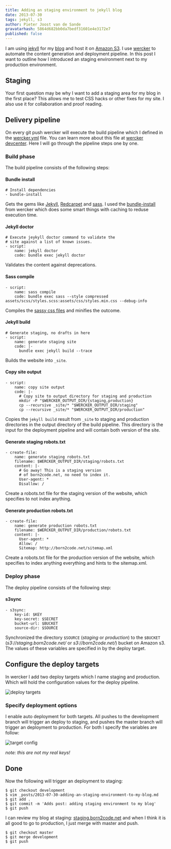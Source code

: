 ```yaml
---
title: Adding an staging environment to jekyll blog
date: 2013-07-30
tags: jekyll, s3
author: Pieter Joost van de Sande
gravatarhash: 5864d682bb0da7bedf31601e4e3172e7
published: false
---
```


I am using [jekyll](http://jekyllrb.com) for my [blog](http://born2code.net) and host it on [Amazon S3](http://aws.amazon.com/s3/). I use [wercker](http://wercker.com) to automate the content generation and deployment pipeline. In this post I want to outline how I introduced an staging environment next to my production environment.

## Staging

Your first question may be why I want to add a staging area for my blog in the first place? This allows me to test CSS hacks or other fixes for my site. I also use it for collaboration and proof reading.

## Delivery pipeline

On every git push wercker will execute the build pipeline which I defined in the [wercker.yml](https://github.com/pjvds/born2code.net/blob/master/wercker.yml) file. You can learn more about this file at [wercker devcenter](http://devcenter.wercker.com/articles/werckeryml/). Here I will go through the pipeline steps one by one.

### Build phase

The build pipeline consists of the following steps:

#### Bundle install

    # Install dependencies
    - bundle-install

Gets the gems like [Jekyll](http://jekyllrb.com/), [Redcarpet](https://github.com/vmg/redcarpet) and [sass](http://sass-lang.com/). I used the [bundle-install](https://app.wercker.com/#applications/51c829d13179be44780020be/tab/details) from wercker which does some smart things with caching to reduse execution time.

#### Jekyll doctor

    # Execute jeykyll doctor command to validate the
    # site against a list of known issues.
    - script:
        name: jekyll doctor
        code: bundle exec jekyll doctor

Validates the content against deprecations.

#### Sass compile

	- script:
        name: sass compile
        code: bundle exec sass --style compressed assets/scss/styles.scss:assets/css/styles.min.css --debug-info

Compiles the [sassy css files](https://github.com/pjvds/born2code.net/tree/master/assets/scss) and minifies the outcome.

#### Jekyll build

    # Generate staging, no drafts in here
    - script:
        name: generate staging site
        code: |-
          bundle exec jekyll build --trace

Builds the website into `_site`.

#### Copy site output

    - script:
        name: copy site output
        code: |-
          # Copy site to output directory for staging and production
          mkdir -P "$WERCKER_OUTPUT_DIR/{staging,production}
          cp --recursive _site/* "$WERCKER_OUTPUT_DIR/staging"
          cp --recursive _site/* "$WERCKER_OUTPUT_DIR/production"

Copies the `jekyll build` result from `_site` to staging and production directories in the output directory of the build pipeline. This directory is the input for the deployment pipeline and will contain both version of the site.

#### Generate staging robots.txt

	- create-file:
        name: generate staging robots.txt
        filename: $WERCKER_OUTPUT_DIR/staging/robots.txt
        content: |-
          # Go away! This is a staging version
          # of born2code.net, no need to index it.
          User-agent: *
          Disallow: /

Create a robots.txt file for the staging version of the website, which specifies to not index anything.

#### Generate production robots.txt

    - create-file:
        name: generate production robots.txt
        filename: $WERCKER_OUTPUT_DIR/production/robots.txt
        content: |-
          User-agent: *
          Allow: /
          Sitemap: http://born2code.net/sitemap.xml

Create a robots.txt file for the production version of the website, which specifies to index anything everything and hints to the sitemap.xml.

### Deploy phase

The deploy pipeline consists of the following step:

#### s3sync

    - s3sync:
        key-id: $KEY
        key-secret: $SECRET
        bucket-url: $BUCKET
        source-dir: $SOURCE

Synchronized the directory `$SOURCE` (_staging_ or _production_) to the `$BUCKET` (_s3://staging.born2code.net/_ or _s3://born2code.net/_) bucket on Amazon s3. The values of these variables are specified in by the deploy target.

## Configure the deploy targets

In wercker I add two deploy targets which I name staging and production. Which will hold the configuration values for the deploy pipeline.

![deploy targets](http://f.cl.ly/items/3i2G303h363G3g33323y/targets.png)

### Specify deployment options

I enable auto deployment for both targets. All pushes to the development branch will trigger an deploy to staging, and pushes the master branch will trigger an deployment to production. For both I specify the variables are follow:

![target config](http://f.cl.ly/items/1V2L0Q3j3v3u1p2a3b2K/target-config.png)

_note: this are not my real keys!_

## Done

Now the following will trigger an deployment to staging:

	$ git checkout development
	$ vim _posts/2013-07-30-adding-an-staging-environment-to-my-blog.md
	$ git add .
	$ git commit -m 'Adds post: adding staging environment to my blog'
	$ git push

I can review my blog at staging: [staging.born2code.net](http://staging.born2code.net) and when I think it is all good to go to production, I just merge with master and push.

	$ git checkout master
	$ git merge development
	$ git push
